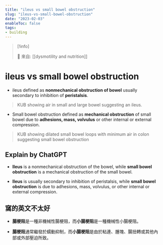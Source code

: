 ```yaml
---
title: "ileus vs small bowel obstruction"
slug: "ileus-vs-small-bowel-obstruction"
date: "2023-02-03"
enableToc: false
tags:
- building
---
```


> [!info]
>
> 🌱 來自: [[dysmotility and nutrition]]

# ileus vs small bowel obstruction

* ileus defined as **nonmechanical obstruction of bowel** usually secondary to inhibition of **peristalsis**.
> KUB showing air in small and large bowel suggesting an ileus.

* Small bowel obstruction defined as **mechanical obstruction** of small bowel due to **adhesions, mass, volvulus** or other internal or external compression.
> KUB showing dilated small bowel loops with minimum air in colon suggesting small bowel obstruction


## Explain by ChatGPT


* **Ileus** is a nonmechanical obstruction of the bowel, while **small bowel obstruction** is a mechanical obstruction of the small bowel.

* **Ileus** is usually secondary to inhibition of peristalsis, while **small bowel obstruction** is due to adhesions, mass, volvulus, or other internal or external compression.

## 窩的英文不太好

* **腸梗阻**是一種非機械性腸梗阻，而**小腸梗阻**是一種機械性小腸梗阻。

* **腸梗阻**通常繼發於蠕動抑制，而**小腸梗阻**是由於粘連、腫塊、腸扭轉或其他內部或外部壓迫所致。
